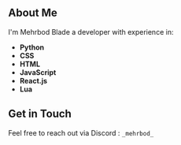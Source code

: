 ## About Me
I'm Mehrbod Blade a developer with experience in:
- **Python**
- **CSS**
- **HTML**
- **JavaScript**
- **React.js**
- **Lua**

## Get in Touch
Feel free to reach out via Discord : ```_mehrbod_```
